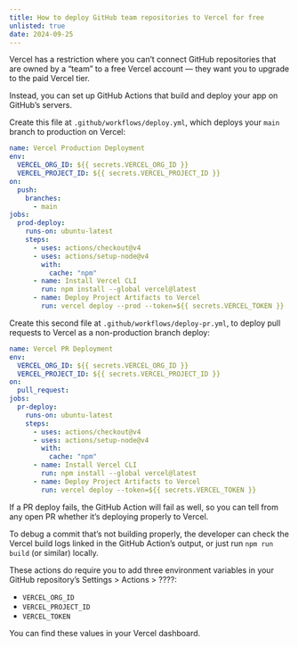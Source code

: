 ```yaml
---
title: How to deploy GitHub team repositories to Vercel for free
unlisted: true
date: 2024-09-25
---
```


Vercel has a restriction where you can’t connect GitHub repositories that are owned by a “team” to a free Vercel account — they want you to upgrade to the paid Vercel tier.

Instead, you can set up GitHub Actions that build and deploy your app on GitHub’s servers.

Create this file at `.github/workflows/deploy.yml`, which deploys your `main` branch to production on Vercel:

```yml
name: Vercel Production Deployment
env:
  VERCEL_ORG_ID: ${{ secrets.VERCEL_ORG_ID }}
  VERCEL_PROJECT_ID: ${{ secrets.VERCEL_PROJECT_ID }}
on:
  push:
    branches:
      - main
jobs:
  prod-deploy:
    runs-on: ubuntu-latest
    steps:
      - uses: actions/checkout@v4
      - uses: actions/setup-node@v4
        with:
          cache: "npm"
      - name: Install Vercel CLI
        run: npm install --global vercel@latest
      - name: Deploy Project Artifacts to Vercel
        run: vercel deploy --prod --token=${{ secrets.VERCEL_TOKEN }}
```

Create this second file at `.github/workflows/deploy-pr.yml`, to deploy pull requests to Vercel as a non-production branch deploy:

```yml
name: Vercel PR Deployment
env:
  VERCEL_ORG_ID: ${{ secrets.VERCEL_ORG_ID }}
  VERCEL_PROJECT_ID: ${{ secrets.VERCEL_PROJECT_ID }}
on:
  pull_request:
jobs:
  pr-deploy:
    runs-on: ubuntu-latest
    steps:
      - uses: actions/checkout@v4
      - uses: actions/setup-node@v4
        with:
          cache: "npm"
      - name: Install Vercel CLI
        run: npm install --global vercel@latest
      - name: Deploy Project Artifacts to Vercel
        run: vercel deploy --token=${{ secrets.VERCEL_TOKEN }}
```

If a PR deploy fails, the GitHub Action will fail as well, so you can tell from any open PR whether it’s deploying properly to Vercel.

To debug a commit that’s not building properly, the developer can check the Vercel build logs linked in the GitHub Action’s output, or just run `npm run build` (or similar) locally.

These actions do require you to add three environment variables in your GitHub repository’s Settings > Actions > ????:

- `VERCEL_ORG_ID`
- `VERCEL_PROJECT_ID`
- `VERCEL_TOKEN`

You can find these values in your Vercel dashboard.
